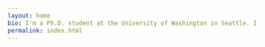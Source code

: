 ```yaml
---
layout: home
bio: I'm a Ph.D. student at the University of Washington in Seattle. I work on human-robot interaction and interactive machine learning with the [Human-Centered Robotics Lab](https://hcrlab.cs.washington.edu). Previously, I was a student at UT Austin, where I worked on transfer learning and service robots with the [Building Wide Intelligence](http://www.cs.utexas.edu/~larg/bwi_web/) project and helped students in the Autonomous Intelligent Robotics research stream. Otherwise, I'm a violinist, [photographer](https://flickr.com/photos/nickwalker-us), and [runner](https://www.strava.com/athletes/35387878).
permalink: index.html
---
```

